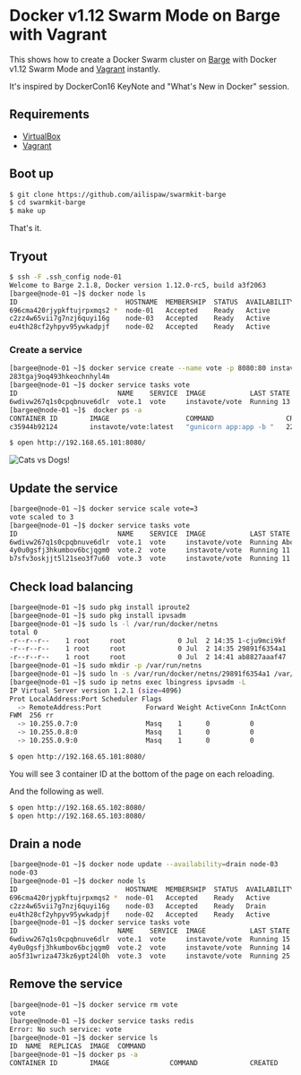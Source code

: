# Docker v1.12 Swarm Mode on Barge with Vagrant

This shows how to create a Docker Swarm cluster on [Barge](https://atlas.hashicorp.com/ailispaw/boxes/barge) with Docker v1.12 Swarm Mode and [Vagrant](https://www.vagrantup.com/) instantly.

It's inspired by DockerCon16 KeyNote and "What's New in Docker" session.

## Requirements

- [VirtualBox](https://www.virtualbox.org/)
- [Vagrant](https://www.vagrantup.com/)

## Boot up

```bash
$ git clone https://github.com/ailispaw/swarmkit-barge
$ cd swarmkit-barge
$ make up
```

That's it.

## Tryout

```bash
$ ssh -F .ssh_config node-01
Welcome to Barge 2.1.8, Docker version 1.12.0-rc5, build a3f2063
[bargee@node-01 ~]$ docker node ls
ID                           HOSTNAME  MEMBERSHIP  STATUS  AVAILABILITY  MANAGER STATUS
696cma420rjypkftujrpxmqs2 *  node-01   Accepted    Ready   Active        Leader
c2zz4w65vii7g7nzj6quyi16g    node-03   Accepted    Ready   Active
eu4th28cf2yhpyv95ywkadpjf    node-02   Accepted    Ready   Active
```

### Create a service

```bash
[bargee@node-01 ~]$ docker service create --name vote -p 8080:80 instavote/vote
283tgaj9oq493hkeochnhyl4m
[bargee@node-01 ~]$ docker service tasks vote
ID                         NAME    SERVICE  IMAGE           LAST STATE          DESIRED STATE  NODE
6wdivw267q1s0cpqbnuve6dlr  vote.1  vote     instavote/vote  Running 13 seconds  Running        node-01
[bargee@node-01 ~]$  docker ps -a
CONTAINER ID        IMAGE                   COMMAND                  CREATED             STATUS              PORTS               NAMES
c35944b92124        instavote/vote:latest   "gunicorn app:app -b "   22 seconds ago      Up 21 seconds       80/tcp              vote.1.6wdivw267q1s0cpqbnuve6dlr
```

```bash
$ open http://192.168.65.101:8080/
```

![Cats vs Dogs!](https://65.media.tumblr.com/7219623b72287a3f2593c7c279cb8c41/tumblr_o9p000HMuk1u7n3kzo1_1280.png)

## Update the service

```bash
[bargee@node-01 ~]$ docker service scale vote=3
vote scaled to 3
[bargee@node-01 ~]$ docker service tasks vote
ID                         NAME    SERVICE  IMAGE           LAST STATE              DESIRED STATE  NODE
6wdivw267q1s0cpqbnuve6dlr  vote.1  vote     instavote/vote  Running About a minute  Running        node-01
4y0u0gsfj3hkumbov6bcjqgm0  vote.2  vote     instavote/vote  Running 11 seconds      Running        node-02
b7sfv3oskjjt5l21seo3f7u60  vote.3  vote     instavote/vote  Running 11 seconds      Running        node-03
```

## Check load balancing

```bash
[bargee@node-01 ~]$ sudo pkg install iproute2
[bargee@node-01 ~]$ sudo pkg install ipvsadm
[bargee@node-01 ~]$ sudo ls -l /var/run/docker/netns
total 0
-r--r--r--    1 root     root             0 Jul  2 14:35 1-cju9mci9kf
-r--r--r--    1 root     root             0 Jul  2 14:35 29891f6354a1
-r--r--r--    1 root     root             0 Jul  2 14:41 ab8827aaaf47
[bargee@node-01 ~]$ sudo mkdir -p /var/run/netns
[bargee@node-01 ~]$ sudo ln -s /var/run/docker/netns/29891f6354a1 /var/run/netns/lbingress
[bargee@node-01 ~]$ sudo ip netns exec lbingress ipvsadm -L
IP Virtual Server version 1.2.1 (size=4096)
Prot LocalAddress:Port Scheduler Flags
  -> RemoteAddress:Port           Forward Weight ActiveConn InActConn
FWM  256 rr
  -> 10.255.0.7:0                 Masq    1      0          0
  -> 10.255.0.8:0                 Masq    1      0          0
  -> 10.255.0.9:0                 Masq    1      0          0
```

```bash
$ open http://192.168.65.101:8080/
```

You will see 3 container ID at the bottom of the page on each reloading.

And the following as well.

```bash
$ open http://192.168.65.102:8080/
$ open http://192.168.65.103:8080/
```

## Drain a node

```bash
[bargee@node-01 ~]$ docker node update --availability=drain node-03
node-03
[bargee@node-01 ~]$ docker node ls
ID                           HOSTNAME  MEMBERSHIP  STATUS  AVAILABILITY  MANAGER STATUS
696cma420rjypkftujrpxmqs2 *  node-01   Accepted    Ready   Active        Leader
c2zz4w65vii7g7nzj6quyi16g    node-03   Accepted    Ready   Drain
eu4th28cf2yhpyv95ywkadpjf    node-02   Accepted    Ready   Active
[bargee@node-01 ~]$ docker service tasks vote
ID                         NAME    SERVICE  IMAGE           LAST STATE          DESIRED STATE  NODE
6wdivw267q1s0cpqbnuve6dlr  vote.1  vote     instavote/vote  Running 15 minutes  Running        node-01
4y0u0gsfj3hkumbov6bcjqgm0  vote.2  vote     instavote/vote  Running 14 minutes  Running        node-02
ao5f31wriza473kz6ypt24l0h  vote.3  vote     instavote/vote  Running 25 seconds  Running        node-02
```

## Remove the service

```bash
[bargee@node-01 ~]$ docker service rm vote
vote
[bargee@node-01 ~]$ docker service tasks redis
Error: No such service: vote
[bargee@node-01 ~]$ docker service ls
ID  NAME  REPLICAS  IMAGE  COMMAND
[bargee@node-01 ~]$ docker ps -a
CONTAINER ID        IMAGE               COMMAND             CREATED             STATUS              PORTS               NAMES
```

